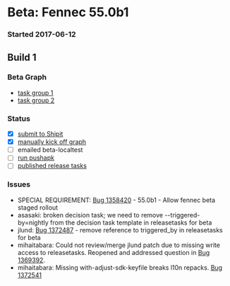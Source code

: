 # Beta: Fennec 55.0b1

### Started 2017-06-12

## Build 1

### Beta Graph
- [task group 1](https://tools.taskcluster.net/push-inspector/#/jVcpjGDfT3iUclWteIbrmA)
- [task group 2](https://tools.taskcluster.net/push-inspector/#/uR6dZ6pWT7OjUcEp1qbIzA)

### Status
- [x] [submit to Shipit](https://wiki.mozilla.org/Release:Release_Automation_on_Mercurial:Starting_a_Release#Submit_to_Ship_It)
- [x] [manually kick off graph](https://github.com/mozilla/releasewarrior/blob/master/how-tos/fennec-temp-relpro.md#start-off-the-fennec-graph)
- [ ] emailed beta-localtest
- [ ] [run pushapk](https://github.com/mozilla/releasewarrior/blob/master/how-tos/fennec-temp-relpro.md#run-pushapk-manually)
- [ ] [published release tasks](https://wiki.mozilla.org/Release:Release_Automation_on_Mercurial:Updates_through_Shipping#Post-release_tasks)

### Issues
- SPECIAL REQUIREMENT: [Bug 1358420](https://bugzil.la/1358420) - 55.0b1 - Allow fennec beta staged rollout
- asasaki: broken decision task; we need to remove --triggered-by=nightly from the decision task template in releasetasks for beta
- jlund: [Bug 1372487](https://bugzil.la/1372487) - remove reference to triggered_by in releasetasks for beta
- mihaitabara: Could not review/merge jlund patch due to missing write access to releasetasks. Reopened and addressed question in [Bug 1369392](https://bugzil.la/1369392).
- mihaitabara: Missing with-adjust-sdk-keyfile breaks l10n repacks. [Bug 1372541](https://bugzil.la/1372541)


